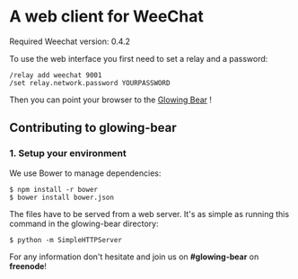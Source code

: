 A web client for WeeChat
========================

Required Weechat version: 0.4.2

To use the web interface you first need to set a relay and a password:

	/relay add weechat 9001
	/set relay.network.password YOURPASSWORD

Then you can point your browser to the
[Glowing Bear](http://cormier.github.io/glowing-bear) !

Contributing to glowing-bear
----------------------------

### 1. Setup your environment

We use Bower to manage dependencies:

	$ npm install -r bower
	$ bower install bower.json
	
The files have to be served from a web server. It's as simple as running this command in the glowing-bear directory:

	$ python -m SimpleHTTPServer

For any information don't hesitate and join us on **#glowing-bear** on **freenode**!

